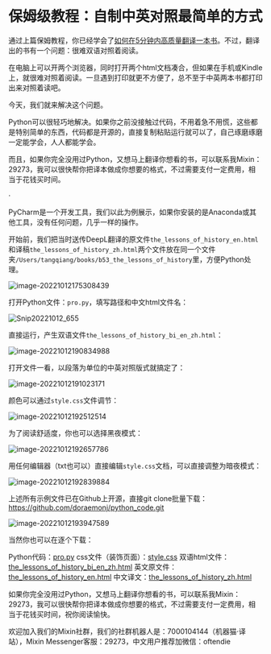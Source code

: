 # 保姆级教程：自制中英对照最简单的方式


通过上篇保姆教程，你已经学会了[如何在5分钟内高质量翻译一本书](http://localhost:1313/how_to_translate_a_book_in_five_minites/)。不过，翻译出的书有一个问题：很难双语对照着阅读。

在电脑上可以开两个浏览器，同时打开两个html文档凑合，但如果在手机或Kindle上，就很难对照着阅读。一旦遇到打印就更不方便了，总不至于中英两本书都打印出来对照着读吧。

今天，我们就来解决这个问题。

Python可以很轻巧地解决。如果你之前没接触过代码，不用着急不用慌，这些都是特别简单的东西，代码都是开源的，直接复制粘贴运行就可以了，自己琢磨琢磨一定能学会，人人都能学会。

而且，如果你完全没用过Python，又想马上翻译你想看的书，可以联系我Mixin：29273，我可以很快帮你把译本做成你想要的格式，不过需要支付一定费用，相当于花钱买时间。

·

PyCharm是一个开发工具，我们以此为例展示，如果你安装的是Anaconda或其他工具，没有任何问题，几乎一样的操作。

开始前，我们把当时送传DeepL翻译的原文件`the_lessons_of_history_en.html`和译稿`the_lessons_of_history_zh.html`两个文件放在同一个文件夹`/Users/tangqiang/books/b53_the_lessons_of_history`里，方便Python处理。

![image-20221012175308439](https://doraemonj.github.io/img/How_to_make_a_bilingual_book_fast_way/image-20221012175308439.png)

打开Python文件：`pro.py`，填写路径和中文html文件名：

![Snip20221012_655](https://doraemonj.github.io/img/How_to_make_a_bilingual_book_fast_way/Snip20221012_655.png)

直接运行，产生双语文件`the_lessons_of_history_bi_en_zh.html`：

![image-20221012190834988](https://doraemonj.github.io/img/How_to_make_a_bilingual_book_fast_way/image-20221012190834988.png)

打开文件一看，以段落为单位的中英对照版式就搞定了：

![image-20221012191023171](/Users/tangqiang/doraemonj/pics/image-20221012191023171.png)

颜色可以通过`style.css`文件调节：

![image-20221012192512514](/Users/tangqiang/doraemonj/pics/image-20221012192512514.png)

为了阅读舒适度，你也可以选择黑夜模式：

![image-20221012192657786](/Users/tangqiang/doraemonj/pics/image-20221012192657786.png)

用任何编辑器（txt也可以）直接编辑`style.css`文档，可以直接调整为暗夜模式：

![image-20221012192839884](/Users/tangqiang/doraemonj/pics/image-20221012192839884.png)

上述所有示例文件已在Github上开源，直接git clone批量下载：https://github.com/doraemonj/python_code.git

![image-20221012193947589](/Users/tangqiang/doraemonj/pics/image-20221012193947589.png)

当然你也可以在逐个下载：

Python代码：[pro.py](https://doraemonj.github.io/program/pro.py)
css文件（装饰页面）：[style.css](https://doraemonj.github.io/program/style.css)
双语html文件：[the_lessons_of_history_bi_en_zh.html](https://doraemonj.github.io/program/the_lessons_of_history_bi_en_zh.html)
英文原文件：[the_lessons_of_history_en.html](https://doraemonj.github.io/program/the_lessons_of_history_en.html)
中文译文：[the_lessons_of_history_zh.html](https://doraemonj.github.io/program/the_lessons_of_history_zh.html)

如果你完全没用过Python，又想马上翻译你想看的书，可以联系我Mixin：29273，我可以很快帮你把译本做成你想要的格式，不过需要支付一定费用，相当于花钱买时间，祝你阅读愉快。

欢迎加入我们的Mixin社群，我们的社群机器人是：7000104144（机器猫·译站），Mixin Messenger客服：29273，中文用户推荐加微信：oftendie



